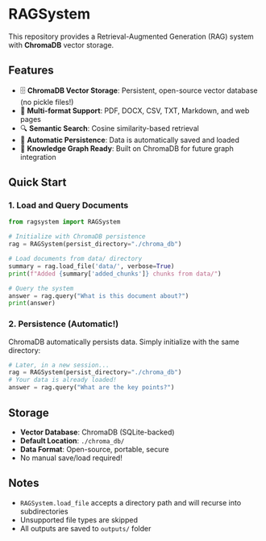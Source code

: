 RAGSystem
==========

This repository provides a Retrieval-Augmented Generation (RAG) system with **ChromaDB** vector storage.

## Features

- 🗄️ **ChromaDB Vector Storage**: Persistent, open-source vector database (no pickle files!)
- 📄 **Multi-format Support**: PDF, DOCX, CSV, TXT, Markdown, and web pages
- 🔍 **Semantic Search**: Cosine similarity-based retrieval
- 💾 **Automatic Persistence**: Data is automatically saved and loaded
- 🚀 **Knowledge Graph Ready**: Built on ChromaDB for future graph integration

## Quick Start

### 1. Load and Query Documents

```python
from ragsystem import RAGSystem

# Initialize with ChromaDB persistence
rag = RAGSystem(persist_directory="./chroma_db")

# Load documents from data/ directory
summary = rag.load_file('data/', verbose=True)
print(f"Added {summary['added_chunks']} chunks from data/")

# Query the system
answer = rag.query("What is this document about?")
print(answer)
```

### 2. Persistence (Automatic!)

ChromaDB automatically persists data. Simply initialize with the same directory:

```python
# Later, in a new session...
rag = RAGSystem(persist_directory="./chroma_db")
# Your data is already loaded!
answer = rag.query("What are the key points?")
```

## Storage

- **Vector Database**: ChromaDB (SQLite-backed)
- **Default Location**: `./chroma_db/`
- **Data Format**: Open-source, portable, secure
- No manual save/load required!

## Notes

- `RAGSystem.load_file` accepts a directory path and will recurse into subdirectories
- Unsupported file types are skipped
- All outputs are saved to `outputs/` folder

